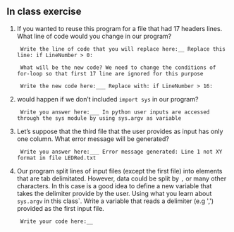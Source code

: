 ## In class exercise

1. If you wanted to reuse this program for a file that had 17 headers lines. What line of code
would you change in our program?

        Write the line of code that you will replace here:__ Replace this line: if LineNumber > 0:

        What will be the new code? We need to change the conditions of for-loop so that first 17 line are ignored for this purpose

        Write the new code here:___ Replace with: if LineNumber > 16:

2. would happen if we don’t included `import sys` in our program?

        Write you answer here:___ In python user inputs are accessed through the sys module by using sys.argv as variable

3. Let’s suppose that the third file that the user provides as input
has only one column. What error message will be generated?

        Write you answer here:___ Error message generated: Line 1 not XY format in file LEDRed.txt

4. Our program split lines of input files (except the first file) into elements
that are tab delimitated. However, data could be split by `,` or many other
characters. In this case is a good idea to define a new variable that takes the delimiter
provide by the user. Using what you learn about `sys.argv` in this class`.
Write a variable that reads a delimiter (e.g ',') provided as the first input file.

        Write your code here:__ 
